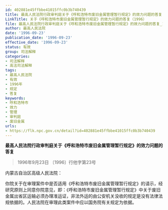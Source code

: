 ```yaml
---
id: 402881e45ffbbe41015ffc0b3b740439
title: 最高人民法院行政审判庭关于《呼和浩特市废旧金属管理暂行规定》的效力问题的答复
LinkTitle: 关于《呼和浩特市废旧金属管理暂行规定》的效力问题的答复（1996）
file: 最高人民法院行政审判庭关于《呼和浩特市废旧金属管理暂行规定》的效力问题的答复_19960923_402881e45ffbbe41015ffc0b3b740439.docx
author: 最高人民法院
date: '1996-09-23'
publication_date: '1996-09-23'
effective_date: '1996-09-23'
status: 有效
group: 司法解释
categories:
- 司法解释
- 高法司法解释
tags:
- 最高人民法院
- 有效
- 1996年
- 规定
- 答复
keywords:
- 呼和浩特市
- 效力
- 管理
- 审判庭
- 废旧金属
urls:
- https://flk.npc.gov.cn/detail?id=402881e45ffbbe41015ffc0b3b740439
---
```


**最高人民法院行政审判庭关于《呼和浩特市废旧金属管理暂行规定》的效力问题的答复**

> 1996年9月23日 〔1996〕行他字第23号

内蒙古自治区高级人民法院：

你院关于在审理案件中是否适用《呼和浩特市废旧金属管理暂行规定》的请示，经研究原则上同意你院意见，即：《呼和浩特市废旧金属管理暂行规定》中关于废旧金属出省区运输必须办理准运证，非法外运的由公安机关没收的规定是没有法律法规依据的。人民法院在审理此类案件中应以国务院有关规定为依据。
